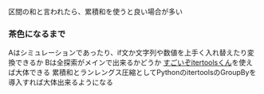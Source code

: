 区間の和と言われたら、累積和を使うと良い場合が多い

### 茶色になるまで
Aはシミュレーションであったり、if文か文字列や数値を上手く入れ替えたり変換できるか
Bは全探索がメインで出来るかどうか
[すごいぞitertoolsくん](https://qiita.com/anmint/items/37ca0ded5e1d360b51f3)を使えば大体できる
累積和とランレングス圧縮としてPythonのitertoolsのGroupByを導入すれば大体出来るようになる